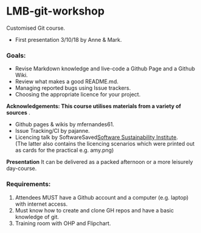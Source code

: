 # LMB-git-workshop
Customised Git course.  
* First presentation 3/10/18 by Anne & Mark.  

### Goals:

* Revise Markdown knowledge and live-code a Github Page and a Github Wiki.   
* Review what makes a good README.md.   
* Managing reported bugs using Issue trackers.  
* Choosing the appropriate licence for your project.   

__Acknowledgements: This course utilises materials from a variety of sources__ .   
* Github pages & wikis by mfernandes61.   
* Issue Tracking/CI by pajanne.   
* Licencing talk by SoftwareSaved[Software Sustainability Institute](https://www.software.ac.uk).  
(The latter also contains the licencing scenarios which were printed out as cards for the practical e.g. amy.png)

__Presentation__
It can be delivered as a packed afternoon or a more leisurely day-course.   

### Requirements:   
1. Attendees MUST have a Github account and a computer (e.g. laptop) with internet access.  
2. Must know how to create and clone GH repos and have a basic knowledge of git.   
3. Training room with OHP and Flipchart.  
